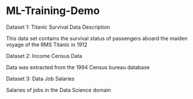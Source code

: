 # ML-Training-Demo

Dataset 1: Titanic Survival Data Description

This data set contains the survival status of passengers aboard the maiden voyage of the RMS Titanic in 1912

Dataset 2: Income Census Data 

Data was extracted from the 1994 Census bureau database 

Dataset 3: Data Job Salaries

Salaries of jobs in the Data Science domain
